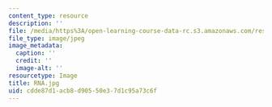 ```yaml
---
content_type: resource
description: ''
file: /media/https%3A/open-learning-course-data-rc.s3.amazonaws.com/res-7-001-pre-7-01-getting-up-to-speed-in-biology-summer-2019/cdde87d1acb8d90550e37d1c95a73c6f_RNA.jpg
file_type: image/jpeg
image_metadata:
  caption: ''
  credit: ''
  image-alt: ''
resourcetype: Image
title: RNA.jpg
uid: cdde87d1-acb8-d905-50e3-7d1c95a73c6f
---
```

